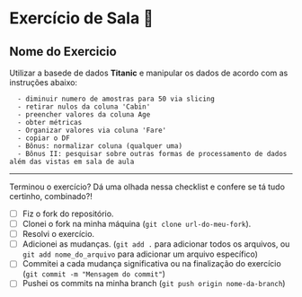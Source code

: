 # Exercício de Sala 🏫  

## Nome do Exercicio

Utilizar a basede de dados **Titanic** e manipular os dados de acordo com as instruções abaixo:
    
      - diminuir numero de amostras para 50 via slicing
      - retirar nulos da coluna 'Cabin'
      - preencher valores da coluna Age
      - obter métricas
      - Organizar valores via coluna 'Fare'
      - copiar o DF
      - Bônus: normalizar coluna (qualquer uma)
      - Bônus II: pesquisar sobre outras formas de processamento de dados além das vistas em sala de aula
---

Terminou o exercício? Dá uma olhada nessa checklist e confere se tá tudo certinho, combinado?!

- [ ] Fiz o fork do repositório.
- [ ] Clonei o fork na minha máquina (`git clone url-do-meu-fork`).
- [ ] Resolvi o exercício.
- [ ] Adicionei as mudanças. (`git add .` para adicionar todos os arquivos, ou `git add nome_do_arquivo` para adicionar um arquivo específico)
- [ ] Commitei a cada mudança significativa ou na finalização do exercício (`git commit -m "Mensagem do commit"`)
- [ ] Pushei os commits na minha branch (`git push origin nome-da-branch`)
